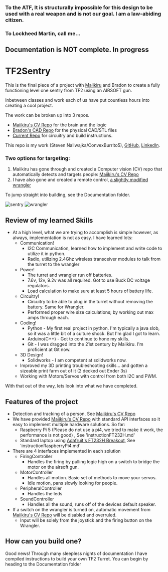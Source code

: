 ### To the ATF, It is structurally impossible for this design to be used with a real weapon and is not our goal. I am a law-abiding citizen.
### To Lockheed Martin, call me...
## Documentation is NOT complete. In progress
# TF2Sentry
This is the final piece of a project with [Maiikiru](https://github.com/Maiikiru) and Bradon
to create a fully functioning level one sentry from TF2 using an AIRSOFT gun.

Inbetween classes and work each of us have put countless hours into creating a cool project.

The work can be broken up into 3 repos.
- [Maiikiru's CV Repo](https://github.com/Maiikiru/TF2SentrySource) for the brain and the logic
- [Bradon's CAD Repo](https://github.com/ConvexBurrito5/TF2SentryCAD) for the physical CAD/STL files
- [Current Repo](https://github.com/ConvexBurrito5/TF2SentryEE) for circuitry and build instructions.

This repo is my work (Steven Naliwajka/ConvexBurrito5), [GitHub](https://github.com/ConvexBurrito5), [LinkedIn](https://www.linkedin.com/in/steven-naliwajka-69564929a/).

### Two options for targeting: 
1) Maiikiru has gone through and created a Computer vision (CV) repo that automatically detects and targets people: [Maiikiru's CV Repo](https://github.com/Maiikiru/TF2SentrySource)
2) I have also gone and created a remote control, [a slightly modified wrangler](https://www.youtube.com/watch?v=LYPzGNSfVRk)


To jump straight into building, see the Documentation folder.

![sentry](https://wiki.teamfortress.com/w/images/thumb/3/3a/TF2LVL1SG.png/163px-TF2LVL1SG.png)
![wrangler](https://wiki.teamfortress.com/w/images/thumb/2/27/BLU_Wrangler.png/192px-BLU_Wrangler.png)

## Review of my learned Skills
- At a high level, what we are trying to accomplish is simple however, as always, implementation is not as easy. I have learned lots:
  - Communication!
    - I2C Communication, learned how to implement and write code to utilize it in python.
    - Radio, utilizing 2.4Ghz wireless transceiver modules to talk from the turret to the wrangler
  - Power!
    - The turret and wrangler run off batteries.
    - 7.6v, 12v, 9.2v was all required. Got to use Buck DC voltage regulators.
    - Load calculation to make sure at least 5 hours of battery life.
  - Circuitry!
    - Circuitry to be able to plug in the turret without removing the battery. Same for Wrangler.
    - Performed proper wire size calculations; by working out max amps through each.
  - Coding!
    - Python - My first real project in python. I'm typically a java slob, so it was a little bit of a culture shock. But I'm glad I got to learn.
    - Arduino(C++) - Got to continue to hone my skills.
    - Git - I was dragged into the 21st century by Maiikiru. I'm proficient at Git now.
  - 3D Design!
    - Solidworks - I am competent at solidworks now.
  - Improved my 3D printing troubleshooting skills... and gotten a sizeable print farm out of it (2 decked out Ender 3s)
  - Working with Motors/Servos with control from both I2C and PWM.



With that out of the way, lets look into what we have completed.
## Features of the project
- Detection and tracking of a person, See [Maiikiru's CV Repo](https://github.com/Maiikiru/TF2SentrySource)
- We have provided [Maiikiru's CV Repo](https://github.com/Maiikiru/TF2SentrySource) with standard API interfaces so it easy to implement multiple hardware solutions. So far:
  - Raspberry Pi 5 (Please do not use a pi4, we tried to make it work, the performance is not good) , See 'instructionFT232H.md'
  - Standard laptop using [Adafruit's FT232H Breakout](https://www.adafruit.com/product/2264), See 'instructionRaspberryPi4.md'
- There are 4 interfaces implemented in each solution
  - FiringController
    - Handles the firing by pulling logic high on a switch to bridge the motor on the airsoft gun.
  - MotorController
    - Handles all motion. Basic set of methods to move your servos.
    - Idle motion, pans slowly looking for people.
  - PeripheralController
    - Handles the leds
  - SoundController
    - Handles all the sound, runs off of the devices default speaker.
- If a switch on the wrangler is turned on, automatic movement from [Maiikiru's CV Repo](https://github.com/Maiikiru/TF2SentrySource) will be disabled and overruled.
  - Input will be solely from the joystick and the firing button on the Wrangler.

## How can you build one?
Good news! Through many sleepless nights of documentation I have
compiled instructions to build your own TF2 Turret. You can begin by 
heading to the Documentation folder